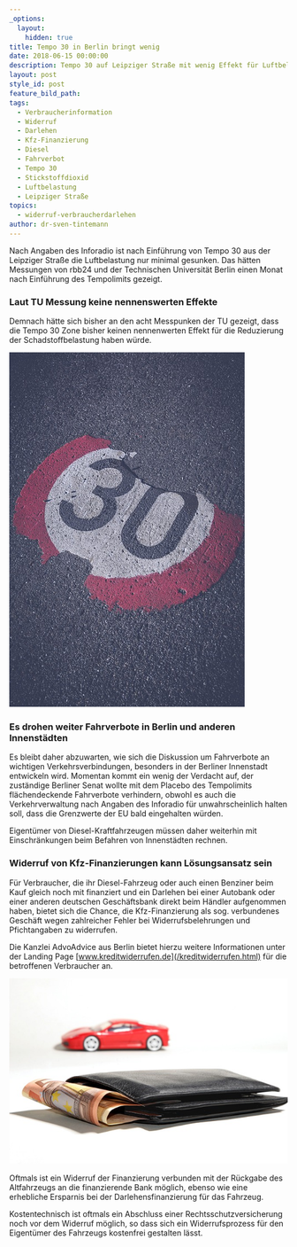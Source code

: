 ```yaml
---
_options:
  layout:
    hidden: true
title: Tempo 30 in Berlin bringt wenig
date: 2018-06-15 00:00:00
description: Tempo 30 auf Leipziger Straße mit wenig Effekt für Luftbelastung
layout: post
style_id: post
feature_bild_path:
tags:
  - Verbraucherinformation
  - Widerruf
  - Darlehen
  - Kfz-Finanzierung
  - Diesel
  - Fahrverbot
  - Tempo 30
  - Stickstoffdioxid
  - Luftbelastung
  - Leipziger Straße
topics:
  - widerruf-verbraucherdarlehen
author: dr-sven-tintemann
---
```


Nach Angaben des Inforadio ist nach Einführung von Tempo 30 aus der Leipziger Straße die Luftbelastung nur minimal gesunken. Das hätten Messungen von rbb24 und der Technischen Universität Berlin einen Monat nach Einführung des Tempolimits gezeigt.

### Laut TU Messung keine nennenswerten Effekte

Demnach hätte sich bisher an den acht Messpunken der TU gezeigt, dass die Tempo 30 Zone bisher keinen nennenwerten Effekt für die Reduzierung der Schadstoffbelastung haben würde.

![Tempo 30 - Pixabay](/uploads/thirty-1500474-640.jpg "Tempo 30 bleibt umstritten")

### Es drohen weiter Fahrverbote in Berlin und anderen Innenstädten

Es bleibt daher abzuwarten, wie sich die Diskussion um Fahrverbote an wichtigen Verkehrsverbindungen, besonders in der Berliner Innenstadt entwickeln wird. Momentan kommt ein wenig der Verdacht auf, der zuständige Berliner Senat wollte mit dem Placebo des Tempolimits flächendeckende Fahrverbote verhindern, obwohl es auch die Verkehrverwaltung nach Angaben des Inforadio für unwahrscheinlich halten soll, dass die Grenzwerte der EU bald eingehalten würden.

Eigentümer von Diesel-Kraftfahrzeugen müssen daher weiterhin mit Einschränkungen beim Befahren von Innenstädten rechnen.

### Widerruf von Kfz-Finanzierungen kann Lösungsansatz sein

Für Verbraucher, die ihr Diesel-Fahrzeug oder auch einen Benziner beim Kauf gleich noch mit finanziert und ein Darlehen bei einer Autobank oder einer anderen deutschen Geschäftsbank direkt beim Händler aufgenommen haben, bietet sich die Chance, die Kfz-Finanzierung als sog. verbundenes Geschäft wegen zahlreicher Fehler bei Widerrufsbelehrungen und Pfichtangaben zu widerrufen.

Die Kanzlei AdvoAdvice aus Berlin bietet hierzu weitere Informationen unter der Landing Page [www.kreditwiderrufen.de](/kreditwiderrufen.html) für die betroffenen Verbraucher an.

![](/uploads/auto-financing-2157347-640-2.jpg)

Oftmals ist ein Widerruf der Finanzierung verbunden mit der Rückgabe des Altfahrzeugs an die finanzierende Bank möglich, ebenso wie eine erhebliche Ersparnis bei der Darlehensfinanzierung für das Fahrzeug.

Kostentechnisch ist oftmals ein Abschluss einer Rechtsschutzversicherung noch vor dem Widerruf möglich, so dass sich ein Widerrufsprozess für den Eigentümer des Fahrzeugs kostenfrei gestalten lässt.